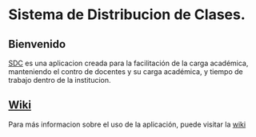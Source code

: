 # Sistema de Distribucion de Clases.

## Bienvenido

[SDC](https://github.com/ArielCalix/DistribucionDeClases/releases) es una aplicacion creada para la facilitación de la carga académica, manteniendo el contro de docentes y su carga académica, y tiempo de trabajo dentro de la institucion.

## [Wiki](https://github.com/ArielCalix/DistribucionDeClases/wiki)

Para más informacion sobre el uso de la aplicación, puede visitar la [wiki](https://github.com/ArielCalix/DistribucionDeClases/wiki)
